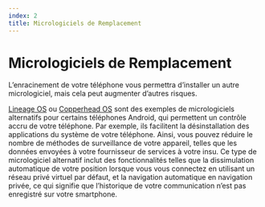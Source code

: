 ```yaml
---
index: 2
title: Micrologiciels de Remplacement
---
```

# Micrologiciels de Remplacement

L’enracinement de votre téléphone vous permettra d’installer un autre micrologiciel, mais cela peut augmenter d’autres risques.

[Lineage OS](https://www.lineageos.org/) ou [Copperhead OS](https://copperhead.co) sont des exemples de micrologiciels alternatifs pour certains téléphones Android, qui permettent un contrôle accru de votre téléphone. Par exemple, ils facilitent la désinstallation des applications du système de votre téléphone. Ainsi, vous pouvez réduire le nombre de méthodes de surveillance de votre appareil, telles que les données envoyées à votre fournisseur de services à votre insu. Ce type de micrologiciel alternatif inclut des fonctionnalités telles que la dissimulation automatique de votre position lorsque vous vous connectez en utilisant un réseau privé virtuel par défaut, et la navigation automatique en navigation privée, ce qui signifie que l’historique de votre communication n’est pas enregistré sur votre smartphone.